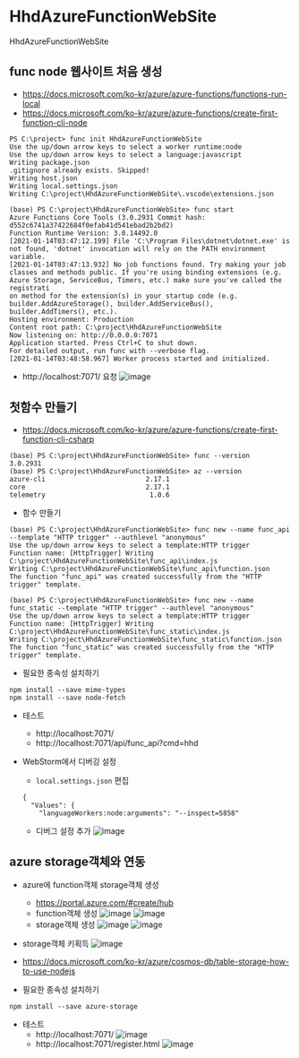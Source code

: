 # HhdAzureFunctionWebSite
HhdAzureFunctionWebSite

## func node 웹사이트 처음 생성

- https://docs.microsoft.com/ko-kr/azure/azure-functions/functions-run-local
- https://docs.microsoft.com/ko-kr/azure/azure-functions/create-first-function-cli-node


```
PS C:\project> func init HhdAzureFunctionWebSite
Use the up/down arrow keys to select a worker runtime:node
Use the up/down arrow keys to select a language:javascript
Writing package.json
.gitignore already exists. Skipped!
Writing host.json
Writing local.settings.json
Writing C:\project\HhdAzureFunctionWebSite\.vscode\extensions.json
```

```
(base) PS C:\project\HhdAzureFunctionWebSite> func start
Azure Functions Core Tools (3.0.2931 Commit hash: d552c6741a37422684f0efab41d541ebad2b2bd2)
Function Runtime Version: 3.0.14492.0
[2021-01-14T03:47:12.199] File 'C:\Program Files\dotnet\dotnet.exe' is not found, 'dotnet' invocation will rely on the PATH environment variable.
[2021-01-14T03:47:13.932] No job functions found. Try making your job classes and methods public. If you're using binding extensions (e.g. Azure Storage, ServiceBus, Timers, etc.) make sure you've called the registrati
on method for the extension(s) in your startup code (e.g. builder.AddAzureStorage(), builder.AddServiceBus(), builder.AddTimers(), etc.).
Hosting environment: Production
Content root path: C:\project\HhdAzureFunctionWebSite
Now listening on: http://0.0.0.0:7071
Application started. Press Ctrl+C to shut down.
For detailed output, run func with --verbose flag.
[2021-01-14T03:48:58.967] Worker process started and initialized.
```

- http://localhost:7071/ 요청
![image](https://user-images.githubusercontent.com/5696570/104542850-a2ed1a00-5667-11eb-9425-8104b1927bf1.png)



## 첫함수 만들기


- https://docs.microsoft.com/ko-kr/azure/azure-functions/create-first-function-cli-csharp


```
(base) PS C:\project\HhdAzureFunctionWebSite> func --version
3.0.2931
(base) PS C:\project\HhdAzureFunctionWebSite> az --version
azure-cli                         2.17.1
core                              2.17.1
telemetry                          1.0.6
```

- 함수 만들기
```
(base) PS C:\project\HhdAzureFunctionWebSite> func new --name func_api --template "HTTP trigger" --authlevel "anonymous"
Use the up/down arrow keys to select a template:HTTP trigger
Function name: [HttpTrigger] Writing C:\project\HhdAzureFunctionWebSite\func_api\index.js
Writing C:\project\HhdAzureFunctionWebSite\func_api\function.json
The function "func_api" was created successfully from the "HTTP trigger" template.

(base) PS C:\project\HhdAzureFunctionWebSite> func new --name func_static --template "HTTP trigger" --authlevel "anonymous"
Use the up/down arrow keys to select a template:HTTP trigger
Function name: [HttpTrigger] Writing C:\project\HhdAzureFunctionWebSite\func_static\index.js
Writing C:\project\HhdAzureFunctionWebSite\func_static\function.json
The function "func_static" was created successfully from the "HTTP trigger" template.
```

- 필요한 종속성 설치하기
```
npm install --save mime-types
npm install --save node-fetch
```

- 테스트
    - http://localhost:7071/
    - http://localhost:7071/api/func_api?cmd=hhd
    
- WebStorm에서 디버깅 설정
    - `local.settings.json` 편집
    ```
    {
      "Values": {
        "languageWorkers:node:arguments": "--inspect=5858"
    ```
    - 디버그 설정 추가
    ![image](https://user-images.githubusercontent.com/5696570/104556574-341dba00-5683-11eb-9383-e4cd6dc2d5a2.png)
    
 
 ## azure storage객체와 연동    
- azure에 function객체 storage객체 생성
    - https://portal.azure.com/#create/hub
    - function객체 생성
    ![image](https://user-images.githubusercontent.com/5696570/104558149-ae4f3e00-5685-11eb-92c9-81a61fa9fd7b.png)
    ![image](https://user-images.githubusercontent.com/5696570/104558434-2158b480-5686-11eb-843f-0e1b8cf08e78.png)
    - storage객체 생성
    ![image](https://user-images.githubusercontent.com/5696570/104558536-4ea56280-5686-11eb-8b82-6247124fed2e.png)
    ![image](https://user-images.githubusercontent.com/5696570/104558734-9cba6600-5686-11eb-9986-3ecbbe5374c1.png)
    
- storage객체 키획득
    ![image](https://user-images.githubusercontent.com/5696570/104559033-210ce900-5687-11eb-8429-b17bef32e3b5.png)

- https://docs.microsoft.com/ko-kr/azure/cosmos-db/table-storage-how-to-use-nodejs

- 필요한 종속성 설치하기
```
npm install --save azure-storage
```

- 테스트
    - http://localhost:7071/
    ![image](https://user-images.githubusercontent.com/5696570/104569993-b9f63100-5694-11eb-9c37-b58745837ed3.png)
    - http://localhost:7071/register.html
    ![image](https://user-images.githubusercontent.com/5696570/104570104-dbefb380-5694-11eb-907b-8cd4858ce420.png)
    